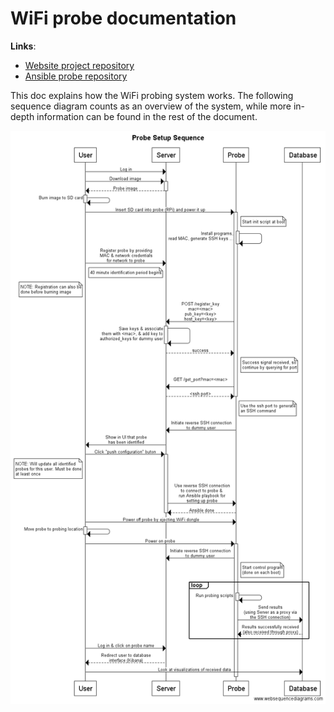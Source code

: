 # WiFi probe documentation

**Links**:

* [Website project repository](https://github.com/UNINETT/probe-website)
* [Ansible probe repository](https://github.com/UNINETT/ansible-probes)

This doc explains how the WiFi probing system works. The following sequence
diagram counts as an overview of the system, while more in-depth information
can be found in the rest of the document.

![Probe Setup Sequence Diagram](images/probe_setup_sequence.png)
